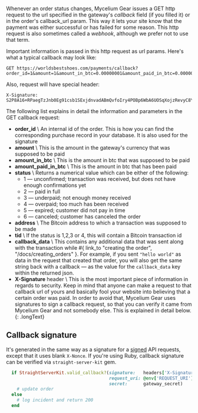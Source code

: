 Whenever an order status changes, Mycelium Gear issues a GET http request to the url specified in the gateway's _callback_ field (if you filled it) or in the order's callback_url param. This way it lets your site know that the payment was either successful or has failed for some reason. This http request is also sometimes called a _webhook_, although we prefer not to use that term.

Important information is passed in this http request as url params. Here's what a typical callback may look like:

~~~ plain
GET https://worldsbestshoes.com/payments/callback?order_id=1&amount=1&amount_in_btc=0.00000001&amount_paid_in_btc=0.00000001&status=2&address=1NZov2nm6gRCGW6r4q1qHtxXurrWNpPr1q&tid=tid1&keychain_id=1&last_keychain_id=1&callback_data=some+random+data
~~~

Also, request will have special header:

~~~ plain
X-Signature: S2P8A16+RPaegTzJnb0Eg91csb1SExjdnvadABmQvfoIry4POBp6WbA6UOSqXojzRevyC8Ya/5QrQTnNxIb4og==
~~~

The following list explains in detail the information and parameters in the GET callback request:

* __order_id__ \\
  An internal id of the order. This is how you can find the corresponding purchase record in your database. It is also used for the signature
* __amount__ \\
  This is the amount in the gateway's currency that was supposed to be paid
* __amount_in_btc__ \\
  This is the amount in btc that was supposed to be paid
* __amount_paid_in_btc__ \\
  This is the amount in btc that has been paid
* __status__ \\
  Returns a numerical value which can be either of the following:
  * 1 — unconfirmed; transaction was received, but does not have enough confirmations yet
  * 2 — paid in full
  * 3 — underpaid; not enough money received
  * 4 — overpaid; too much has been received
  * 5 — expired; customer did not pay in time
  * 6 — canceled; customer has canceled the order
* __address__ \\
  The Bitcoin address to which a transaction was supposed to be made
* __tid__ \\
  If the status is 1,2,3 or 4, this will contain a Bitcoin transaction id
* __callback_data__ \\
  This contains any additional data that was sent along with the transaction while #{ link_to "creating the order", "/docs/creating_orders" }. For example, if you sent `"hello world"` as data in the request that created that order, you will also get the same string back with a callback — as the value for the `callback_data` key within the returned json.
* __X-Signature__ header \\
  This is the most important piece of information in regards to security. Keep in mind that anyone can make a request to that callback url of yours and basically fool your website into believing that a certain order was paid. In order to avoid that, Mycelium Gear uses signatures to sign a callback request, so that you can verify it came from Mycelium Gear and not somebody else. This is explained in detail below.
{: .longText}

## Callback signature

It's generated in the same way as a signature for a [signed](/docs/signed_request) API requests, except that it uses blank `X-Nonce`. If you're using Ruby, callback signature can be verified via `straight-server-kit` gem.

~~~ ruby
  if StraightServerKit.valid_callback?(signature:   headers['X-Signature'],
                                       request_uri: @env['REQUEST_URI'],
                                       secret:      gateway_secret)
    # update order
  else
    # log incident and return 200
  end
~~~
